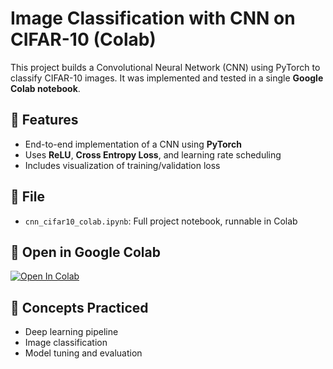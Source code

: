 # Image Classification with CNN on CIFAR-10 (Colab)

This project builds a Convolutional Neural Network (CNN) using PyTorch to classify CIFAR-10 images. It was implemented and tested in a single **Google Colab notebook**.

## 📌 Features
- End-to-end implementation of a CNN using **PyTorch**
- Uses **ReLU**, **Cross Entropy Loss**, and learning rate scheduling
- Includes visualization of training/validation loss

## 📎 File
- `cnn_cifar10_colab.ipynb`: Full project notebook, runnable in Colab

## 🚀 Open in Google Colab
[![Open In Colab](https://colab.research.google.com/assets/colab-badge.svg)]([YOUR_COLAB_LINK_HERE](https://colab.research.google.com/drive/1TEgZX9j2HYJDH9s_1Hn1F9JgoYqGDKqp?usp=sharing))

## 🧠 Concepts Practiced
- Deep learning pipeline
- Image classification
- Model tuning and evaluation
